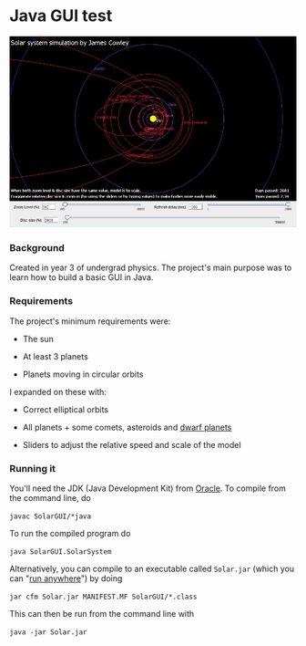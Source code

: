 # Java GUI test

![Alt text](/solar.jpg?raw=true "solar-system-simulator-screen-shotsssssss")

### Background
Created in year 3 of undergrad physics. The project's main purpose was to learn how to build a basic GUI in Java.

### Requirements
The project's minimum requirements were:

* The sun

* At least 3 planets

* Planets moving in circular orbits

I expanded on these with:

* Correct elliptical orbits

* All planets + some comets, asteroids and [dwarf planets](http://i.imgur.com/aAt54Nm.jpg)

* Sliders to adjust the relative speed and scale of the model

### Running it

You'll need the JDK (Java Development Kit) from [Oracle](http://www.oracle.com). To compile from the command line, do

`javac SolarGUI/*java`

To run the compiled program do

`java SolarGUI.SolarSystem`

Alternatively, you can compile to an executable called `Solar.jar` (which you can "[run anywhere](https://en.wikipedia.org/wiki/Write_once,_run_anywhere)") by doing

`jar cfm Solar.jar MANIFEST.MF SolarGUI/*.class`

This can then be run from the command line with

`java -jar Solar.jar`
